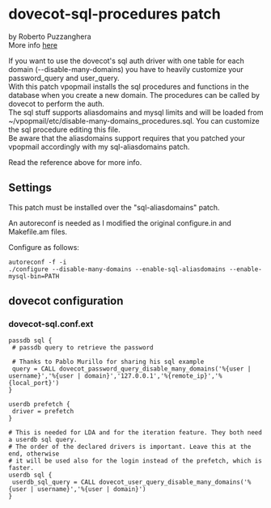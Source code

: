 # dovecot-sql-procedures patch

by Roberto Puzzanghera  
More info [here](https://notes.sagredo.eu/en/qmail-notes-185/installing-and-configuring-vpopmail-81.html)

If you want to use the dovecot's sql auth driver with one table for each domain (--disable-many-domains) you have
to heavily customize your password_query and user_query.  
With this patch vpopmail installs the sql procedures and functions in the database when you create a new domain.
The procedures can be called by dovecot to perform the auth.  
The sql stuff supports aliasdomains and mysql limits and will be loaded from ~/vpopmail/etc/disable-many-domains_procedures.sql.
You can customize the sql procedure editing this file.  
Be aware that the aliasdomains support requires that you patched your vpopmail accordingly with my
sql-aliasdomains patch.

Read the reference above for more info.

## Settings

This patch must be installed over the "sql-aliasdomains" patch.

An autoreconf is needed as I modified the original configure.in and Makefile.am files.

Configure as follows:

```
autoreconf -f -i
./configure --disable-many-domains --enable-sql-aliasdomains --enable-mysql-bin=PATH
```

## dovecot configuration

### dovecot-sql.conf.ext

```
passdb sql {
 # passdb query to retrieve the password

 # Thanks to Pablo Murillo for sharing his sql example
 query = CALL dovecot_password_query_disable_many_domains('%{user | username}','%{user | domain}','127.0.0.1','%{remote_ip}','%{local_port}')
} 

userdb prefetch { 
 driver = prefetch 
} 

# This is needed for LDA and for the iteration feature. They both need a userdb sql query. 
# The order of the declared drivers is important. Leave this at the end, otherwise 
# it will be used also for the login instead of the prefetch, which is faster. 
userdb sql { 
 userdb_sql_query = CALL dovecot_user_query_disable_many_domains('%{user | username}','%{user | domain}')
}
```
